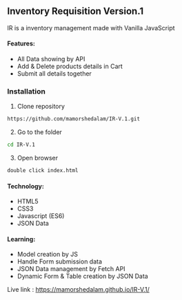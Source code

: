 ## Inventory Requisition Version.1
IR is a inventory management made with Vanilla JavaScript


#### Features:

- All Data showing by API
- Add & Delete products details in Cart
- Submit all details together


### Installation

1. Clone repository

```bash
https://github.com/mamorshedalam/IR-V.1.git
```

2. Go to the folder

```bash
cd IR-V.1
```

3. Open browser

```bash
double click index.html
```


#### Technology:

 - HTML5
 - CSS3
 - Javascript (ES6)
 - JSON Data

#### Learning:

 - Model creation by JS
 - Handle Form submission data
 - JSON Data management by Fetch API
 - Dynamic Form & Table creation by JSON Data

Live link : https://mamorshedalam.github.io/IR-V.1/
